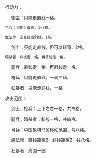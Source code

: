 行动力：

     御主：只能走直线一格。

    弓兵：只能走直线，1~2格。
    
    魔法师：走直线或斜线，1格。

     剑士：只能走直线，但可以转弯，2格。

    暗杀者：斜线走一格，再直线走一格。

     骑兵：直线走一格，再斜线走一格。

     枪兵：只能走直线，一到三格。

     狂暴者：只能走斜线，一格.

攻击范围：

     剑士，枪兵：上下左右一格，共四格。

     骑兵，暗杀者：斜线一格，共四格。

     弓兵：中国象棋马的移动范围，共八格。

     魔法师：直线距离2，斜线距离2，共八格。

     狂暴者：周围一圈
